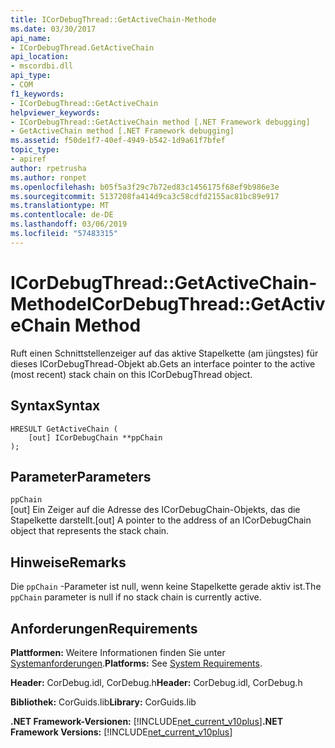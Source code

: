 ```yaml
---
title: ICorDebugThread::GetActiveChain-Methode
ms.date: 03/30/2017
api_name:
- ICorDebugThread.GetActiveChain
api_location:
- mscordbi.dll
api_type:
- COM
f1_keywords:
- ICorDebugThread::GetActiveChain
helpviewer_keywords:
- ICorDebugThread::GetActiveChain method [.NET Framework debugging]
- GetActiveChain method [.NET Framework debugging]
ms.assetid: f50de1f7-40ef-4949-b542-1d9a61f7bfef
topic_type:
- apiref
author: rpetrusha
ms.author: ronpet
ms.openlocfilehash: b05f5a3f29c7b72ed83c1456175f68ef9b986e3e
ms.sourcegitcommit: 5137208fa414d9ca3c58cdfd2155ac81bc89e917
ms.translationtype: MT
ms.contentlocale: de-DE
ms.lasthandoff: 03/06/2019
ms.locfileid: "57483315"
---
```

# <a name="icordebugthreadgetactivechain-method"></a><span data-ttu-id="23300-102">ICorDebugThread::GetActiveChain-Methode</span><span class="sxs-lookup"><span data-stu-id="23300-102">ICorDebugThread::GetActiveChain Method</span></span>
<span data-ttu-id="23300-103">Ruft einen Schnittstellenzeiger auf das aktive Stapelkette (am jüngstes) für dieses ICorDebugThread-Objekt ab.</span><span class="sxs-lookup"><span data-stu-id="23300-103">Gets an interface pointer to the active (most recent) stack chain on this ICorDebugThread object.</span></span>  
  
## <a name="syntax"></a><span data-ttu-id="23300-104">Syntax</span><span class="sxs-lookup"><span data-stu-id="23300-104">Syntax</span></span>  
  
```  
HRESULT GetActiveChain (  
    [out] ICorDebugChain **ppChain  
);  
```  
  
## <a name="parameters"></a><span data-ttu-id="23300-105">Parameter</span><span class="sxs-lookup"><span data-stu-id="23300-105">Parameters</span></span>  
 `ppChain`  
 <span data-ttu-id="23300-106">[out] Ein Zeiger auf die Adresse des ICorDebugChain-Objekts, das die Stapelkette darstellt.</span><span class="sxs-lookup"><span data-stu-id="23300-106">[out] A pointer to the address of an ICorDebugChain object that represents the stack chain.</span></span>  
  
## <a name="remarks"></a><span data-ttu-id="23300-107">Hinweise</span><span class="sxs-lookup"><span data-stu-id="23300-107">Remarks</span></span>  
 <span data-ttu-id="23300-108">Die `ppChain` -Parameter ist null, wenn keine Stapelkette gerade aktiv ist.</span><span class="sxs-lookup"><span data-stu-id="23300-108">The `ppChain` parameter is null if no stack chain is currently active.</span></span>  
  
## <a name="requirements"></a><span data-ttu-id="23300-109">Anforderungen</span><span class="sxs-lookup"><span data-stu-id="23300-109">Requirements</span></span>  
 <span data-ttu-id="23300-110">**Plattformen:** Weitere Informationen finden Sie unter [Systemanforderungen](../../../../docs/framework/get-started/system-requirements.md).</span><span class="sxs-lookup"><span data-stu-id="23300-110">**Platforms:** See [System Requirements](../../../../docs/framework/get-started/system-requirements.md).</span></span>  
  
 <span data-ttu-id="23300-111">**Header:** CorDebug.idl, CorDebug.h</span><span class="sxs-lookup"><span data-stu-id="23300-111">**Header:** CorDebug.idl, CorDebug.h</span></span>  
  
 <span data-ttu-id="23300-112">**Bibliothek:** CorGuids.lib</span><span class="sxs-lookup"><span data-stu-id="23300-112">**Library:** CorGuids.lib</span></span>  
  
 <span data-ttu-id="23300-113">**.NET Framework-Versionen:** [!INCLUDE[net_current_v10plus](../../../../includes/net-current-v10plus-md.md)]</span><span class="sxs-lookup"><span data-stu-id="23300-113">**.NET Framework Versions:** [!INCLUDE[net_current_v10plus](../../../../includes/net-current-v10plus-md.md)]</span></span>
